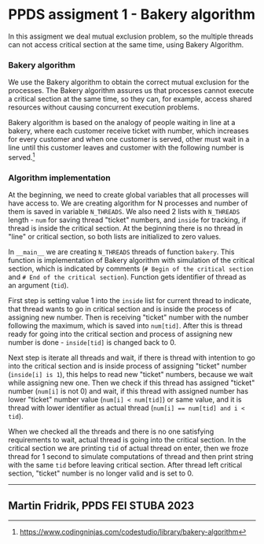 # PPDS assigment 1 - Bakery algorithm
In this assigment we deal mutual exclusion problem, so the multiple threads can not access critical section at the same time, using Bakery Algorithm.
### Bakery algorithm
We use the Bakery algorithm to obtain the correct mutual exclusion for the processes.
The Bakery algorithm assures us that processes cannot execute a critical section at the same time, so they can, for example, access shared resources without causing concurrent execution problems.

Bakery algorithm is based on the analogy of people waiting in line at a bakery, where each customer receive ticket with number, which increases for every customer and when one customer is served, other must wait in a line until this customer leaves and customer with the following number is served.[^1] 
### Algorithm implementation
At the beginning, we need to create global variables that all processes will have access to.
We are creating algorithm for N processes and number of them is saved in variable `N_THREADS`. We also need 2 lists with `N_THREADS` length - `num` for saving thread "ticket" numbers, and `inside` for tracking, if thread is inside the critical section. At the beginning there is no thread in "line" or critical section, so both lists are initialized to zero values.  


In `__main__` we are creating `N_THREADS` threads of function `bakery`.
This function is implementation of Bakery algorithm with simulation of the critical section, which is indicated by comments (`# Begin of the critical section` and `# End of the critical section`).
Function gets identifier of thread as an argument (`tid`). 

First step is setting value 1 into the `inside` list for current thread to indicate, that thread wants to go in critical section and is inside the process of assigning new number. Then is receiving "ticket" number with the number following the maximum, which is saved into `num[tid]`. After this is thread ready for going into the critical section and process of assigning new number is done - `inside[tid]` is changed back to 0.

Next step is iterate all threads and wait, if there is thread with intention to go into the critical section and is inside process of assigning "ticket" number (`inside[i] is 1`), this helps to read new "ticket" numbers, because we wait while assigning new one. 
Then we check if this thread has assigned "ticket" number (`num[i]` is not 0) and wait, if this thread with assigned number has lower "ticket" number value (`num[i] < num[tid]`) or same value, and it is thread with lower identifier as actual thread (`num[i] == num[tid] and i < tid`).

When we checked all the threads and there is no one satisfying requirements to wait, actual thread is going into the critical section.
In the critical section we are printing `tid` of actual thread on enter, then we froze thread for 1 second to simulate computations of thread and then print string with the same `tid` before leaving critical section. After thread left critical section, "ticket" number is no longer valid and is set to 0.

---
Martin Fridrik, PPDS FEI STUBA
2023
---

[^1]: https://www.codingninjas.com/codestudio/library/bakery-algorithm
